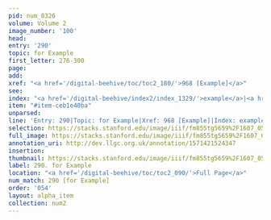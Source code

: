 ```yaml
---
pid: num_0326
volume: Volume 2
image_number: '100'
head: 
entry: '290'
topic: for Example
first_letter: 276-300
page: 
add: 
xref: "<a href='/digital-beehive/toc/toc2_180/'>968 [Example]</a>"
see: 
index: "<a href='/digital-beehive/index2/index_1329/'>example</a>|<a href='/digital-beehive/index4/index_2925/'>pattern</a>"
item: "#item-ceb1e40ba"
unparsed: 
line: 'Entry: 290|Topic: for Example|Xref: 968 [Example]|Index: example|Index: pattern|#item-ceb1e40ba'
selection: https://stacks.stanford.edu/image/iiif/fm855tg5659%2F1607_0567/787,1607,2994,807/full/0/default.jpg
full_image: https://stacks.stanford.edu/image/iiif/fm855tg5659%2F1607_0567/full/full/0/default.jpg
annotation_uri: http://dev.llgc.org.uk/annotation/1571421524347
insertion: 
thumbnail: https://stacks.stanford.edu/image/iiif/fm855tg5659%2F1607_0567/787,1607,600,180/250,/0/default.jpg
label: 290. for Example
location: "<a href='/digital-beehive/toc/toc2_090/'>Full Page</a>"
num_match: 290 [for Example]
order: '054'
layout: alpha_item
collection: num2
---
```

